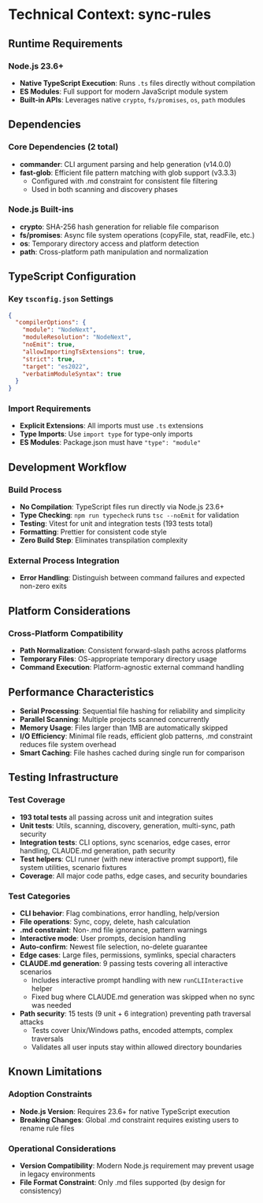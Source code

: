 # Technical Context: sync-rules

## Runtime Requirements

### Node.js 23.6+

- **Native TypeScript Execution**: Runs `.ts` files directly without compilation
- **ES Modules**: Full support for modern JavaScript module system
- **Built-in APIs**: Leverages native `crypto`, `fs/promises`, `os`, `path` modules

## Dependencies

### Core Dependencies (2 total)

- **commander**: CLI argument parsing and help generation (v14.0.0)
- **fast-glob**: Efficient file pattern matching with glob support (v3.3.3)
  - Configured with .md constraint for consistent file filtering
  - Used in both scanning and discovery phases

### Node.js Built-ins

- **crypto**: SHA-256 hash generation for reliable file comparison
- **fs/promises**: Async file system operations (copyFile, stat, readFile, etc.)
- **os**: Temporary directory access and platform detection
- **path**: Cross-platform path manipulation and normalization

## TypeScript Configuration

### Key `tsconfig.json` Settings

```json
{
  "compilerOptions": {
    "module": "NodeNext",
    "moduleResolution": "NodeNext",
    "noEmit": true,
    "allowImportingTsExtensions": true,
    "strict": true,
    "target": "es2022",
    "verbatimModuleSyntax": true
  }
}
```

### Import Requirements

- **Explicit Extensions**: All imports must use `.ts` extensions
- **Type Imports**: Use `import type` for type-only imports
- **ES Modules**: Package.json must have `"type": "module"`

## Development Workflow

### Build Process

- **No Compilation**: TypeScript files run directly via Node.js 23.6+
- **Type Checking**: `npm run typecheck` runs `tsc --noEmit` for validation
- **Testing**: Vitest for unit and integration tests (193 tests total)
- **Formatting**: Prettier for consistent code style
- **Zero Build Step**: Eliminates transpilation complexity

### External Process Integration

- **Error Handling**: Distinguish between command failures and expected non-zero exits

## Platform Considerations

### Cross-Platform Compatibility

- **Path Normalization**: Consistent forward-slash paths across platforms
- **Temporary Files**: OS-appropriate temporary directory usage
- **Command Execution**: Platform-agnostic external command handling

## Performance Characteristics

- **Serial Processing**: Sequential file hashing for reliability and simplicity
- **Parallel Scanning**: Multiple projects scanned concurrently
- **Memory Usage**: Files larger than 1MB are automatically skipped
- **I/O Efficiency**: Minimal file reads, efficient glob patterns, .md constraint reduces file system overhead
- **Smart Caching**: File hashes cached during single run for comparison

## Testing Infrastructure

### Test Coverage
- **193 total tests** all passing across unit and integration suites
- **Unit tests**: Utils, scanning, discovery, generation, multi-sync, path security
- **Integration tests**: CLI options, sync scenarios, edge cases, error handling, CLAUDE.md generation, path security
- **Test helpers**: CLI runner (with new interactive prompt support), file system utilities, scenario fixtures
- **Coverage**: All major code paths, edge cases, and security boundaries

### Test Categories
- **CLI behavior**: Flag combinations, error handling, help/version
- **File operations**: Sync, copy, delete, hash calculation
- **.md constraint**: Non-.md file ignorance, pattern warnings
- **Interactive mode**: User prompts, decision handling
- **Auto-confirm**: Newest file selection, no-delete guarantee
- **Edge cases**: Large files, permissions, symlinks, special characters
- **CLAUDE.md generation**: 9 passing tests covering all interactive scenarios
  - Includes interactive prompt handling with new `runCLIInteractive` helper
  - Fixed bug where CLAUDE.md generation was skipped when no sync was needed
- **Path security**: 15 tests (9 unit + 6 integration) preventing path traversal attacks
  - Tests cover Unix/Windows paths, encoded attempts, complex traversals
  - Validates all user inputs stay within allowed directory boundaries

## Known Limitations

### Adoption Constraints

- **Node.js Version**: Requires 23.6+ for native TypeScript execution
- **Breaking Changes**: Global .md constraint requires existing users to rename rule files

### Operational Considerations

- **Version Compatibility**: Modern Node.js requirement may prevent usage in legacy environments
- **File Format Constraint**: Only .md files supported (by design for consistency)
